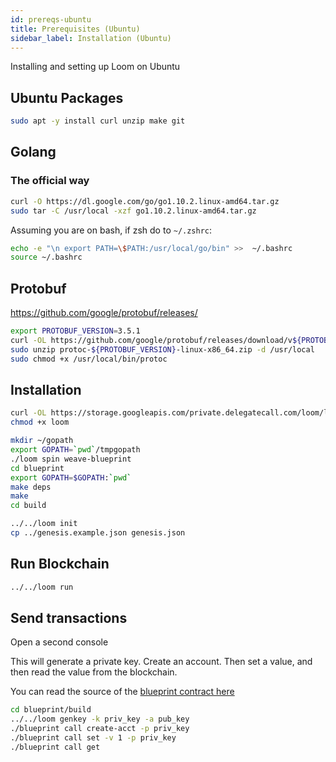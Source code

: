 ```yaml
---
id: prereqs-ubuntu
title: Prerequisites (Ubuntu)
sidebar_label: Installation (Ubuntu)
---
```

Installing and setting up Loom on Ubuntu

## Ubuntu Packages

```bash
sudo apt -y install curl unzip make git
```

## Golang

### The official way

```bash
curl -O https://dl.google.com/go/go1.10.2.linux-amd64.tar.gz
sudo tar -C /usr/local -xzf go1.10.2.linux-amd64.tar.gz
```

Assuming you are on bash, if zsh do to `~/.zshrc`:

```bash
echo -e "\n export PATH=\$PATH:/usr/local/go/bin" >>  ~/.bashrc
source ~/.bashrc
```

## Protobuf

https://github.com/google/protobuf/releases/

```bash
export PROTOBUF_VERSION=3.5.1
curl -OL https://github.com/google/protobuf/releases/download/v${PROTOBUF_VERSION}/protoc-${PROTOBUF_VERSION}-linux-x86_64.zip
sudo unzip protoc-${PROTOBUF_VERSION}-linux-x86_64.zip -d /usr/local
sudo chmod +x /usr/local/bin/protoc
```

## Installation

```bash
curl -OL https://storage.googleapis.com/private.delegatecall.com/loom/linux/build-139/loom
chmod +x loom

mkdir ~/gopath
export GOPATH=`pwd`/tmpgopath
./loom spin weave-blueprint
cd blueprint
export GOPATH=$GOPATH:`pwd`
make deps
make
cd build

../../loom init
cp ../genesis.example.json genesis.json
```

## Run Blockchain

```bash
../../loom run
```

## Send transactions

Open a second console

This will generate a private key. Create an account. Then set a value, and then read the value from the blockchain.

You can read the source of the [blueprint contract here](https://github.com/loomnetwork/weave-blueprint)

```bash
cd blueprint/build
../../loom genkey -k priv_key -a pub_key
./blueprint call create-acct -p priv_key
./blueprint call set -v 1 -p priv_key
./blueprint call get
```